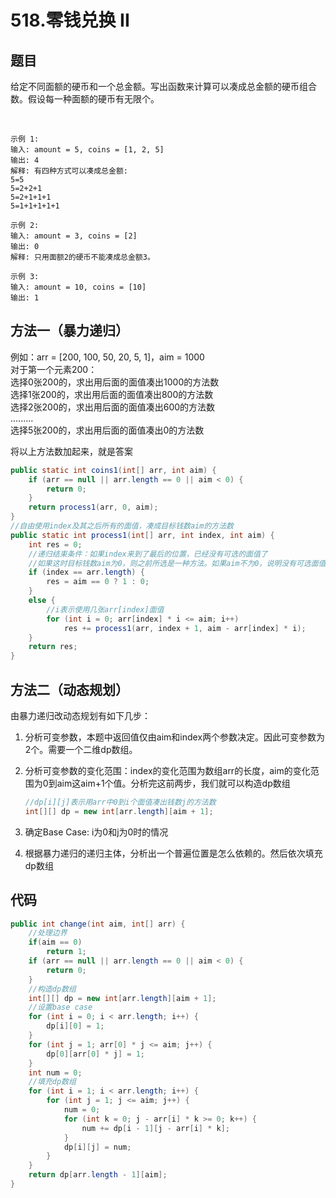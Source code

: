 # 518.零钱兑换 II

## 题目
给定不同面额的硬币和一个总金额。写出函数来计算可以凑成总金额的硬币组合数。假设每一种面额的硬币有无限个。 

 

    示例 1:
    输入: amount = 5, coins = [1, 2, 5]
    输出: 4
    解释: 有四种方式可以凑成总金额:
    5=5
    5=2+2+1
    5=2+1+1+1
    5=1+1+1+1+1

    示例 2:
    输入: amount = 3, coins = [2]
    输出: 0
    解释: 只用面额2的硬币不能凑成总金额3。

    示例 3:
    输入: amount = 10, coins = [10] 
    输出: 1

##  方法一（暴力递归）
例如：arr = [200, 100, 50, 20, 5, 1]，aim = 1000  
对于第一个元素200：  
选择0张200的，求出用后面的面值凑出1000的方法数  
选择1张200的，求出用后面的面值凑出800的方法数  
选择2张200的，求出用后面的面值凑出600的方法数  
.........  
选择5张200的，求出用后面的面值凑出0的方法数

将以上方法数加起来，就是答案
```java
public static int coins1(int[] arr, int aim) {
    if (arr == null || arr.length == 0 || aim < 0) {
        return 0;
    }
    return process1(arr, 0, aim);
}
//自由使用index及其之后所有的面值，凑成目标钱数aim的方法数
public static int process1(int[] arr, int index, int aim) {
    int res = 0;
    //递归结束条件：如果index来到了最后的位置，已经没有可选的面值了
    //如果这时目标钱数aim为0，则之前所选是一种方法。如果aim不为0，说明没有可选面值但还有钱没凑出来，说明之前所选不是一种可行方法。
    if (index == arr.length) {
        res = aim == 0 ? 1 : 0;
    } 
    else {
        //i表示使用几张arr[index]面值
        for (int i = 0; arr[index] * i <= aim; i++) 
            res += process1(arr, index + 1, aim - arr[index] * i);
    }
    return res;
}
```

## 方法二（动态规划）
由暴力递归改动态规划有如下几步：
1. 分析可变参数，本题中返回值仅由aim和index两个参数决定。因此可变参数为2个。需要一个二维dp数组。
2. 分析可变参数的变化范围：index的变化范围为数组arr的长度，aim的变化范围为0到aim这aim+1个值。分析完这前两步，我们就可以构造dp数组
 
    ```java
    //dp[i][j]表示用arr中0到i个面值凑出钱数j的方法数
    int[][] dp = new int[arr.length][aim + 1];
    ```
3. 确定Base Case: i为0和j为0时的情况
4. 根据暴力递归的递归主体，分析出一个普遍位置是怎么依赖的。然后依次填充dp数组

## 代码
```java
public int change(int aim, int[] arr) {
    //处理边界
    if(aim == 0)
        return 1;
    if (arr == null || arr.length == 0 || aim < 0) {
        return 0;
    }
    //构造dp数组
    int[][] dp = new int[arr.length][aim + 1];
    //设置base case
    for (int i = 0; i < arr.length; i++) {
        dp[i][0] = 1;
    }
    for (int j = 1; arr[0] * j <= aim; j++) {
        dp[0][arr[0] * j] = 1;
    }
    int num = 0;
    //填充dp数组
    for (int i = 1; i < arr.length; i++) {
        for (int j = 1; j <= aim; j++) {
            num = 0;
            for (int k = 0; j - arr[i] * k >= 0; k++) {
                num += dp[i - 1][j - arr[i] * k];
            }
            dp[i][j] = num;
        }
    }
    return dp[arr.length - 1][aim];
}
```